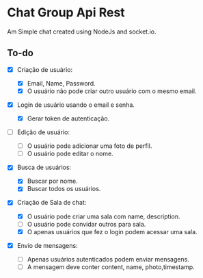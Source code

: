 # Chat Group Api Rest

Am Simple chat created using NodeJs and socket.io.

## To-do

- [x] Criação de usuário:

  - [x] Email, Name, Password.
  - [x] O usuário não pode criar outro usuário com o mesmo email.

- [x] Login de usuário usando o email e senha.

  - [x] Gerar token de autenticação.

- [ ] Edição de usuário:

  - [ ] O usuário pode adicionar uma foto de perfil.
  - [ ] O usuário pode editar o nome.

- [x] Busca de usuários:

  - [x] Buscar por nome.
  - [x] Buscar todos os usuários.

- [x] Criação de Sala de chat:

  - [x] O usuário pode criar uma sala com name, description.
  - [ ] O usuário pode convidar outros para sala.
  - [x] O apenas usuários que fez o login podem acessar uma sala.

- [x] Envio de mensagens:

  - [ ] Apenas usuários autenticados podem enviar mensagens.
  - [ ] A mensagem deve conter content, name, photo,timestamp.
